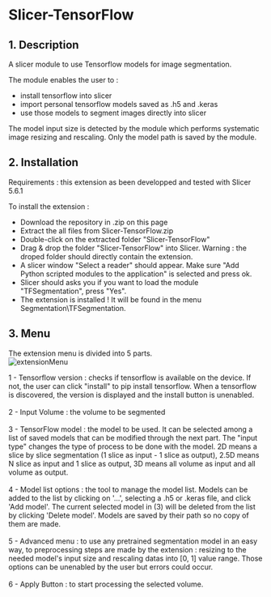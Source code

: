 # Slicer-TensorFlow
## 1. Description
A slicer module to use Tensorflow models for image segmentation.

The module enables the user to :
 - install tensorflow into slicer
 - import personal tensorflow models saved as .h5 and .keras
 - use those models to segment images directly into slicer

 The model input size is detected by the module which performs systematic image resizing and rescaling.
 Only the model path is saved by the module.

## 2. Installation
Requirements : this extension as been developped and tested with Slicer 5.6.1

To install the extension :
 - Download the repository in .zip on this page
 - Extract the all files from Slicer-TensorFlow.zip
 - Double-click on the extracted folder "Slicer-TensorFlow"
 - Drag & drop the folder "Slicer-TensorFlow" into Slicer. Warning : the droped folder should directly contain the extension.
 - A slicer window "Select a reader" should appear. Make sure "Add Python scripted modules to the application" is selected and press ok.
 - Slicer should asks you if you want to load the module "TFSegmentation", press "Yes".
 - The extension is installed ! It will be found in the menu Segmentation\TFSegmentation.

## 3. Menu
The extension menu is divided into 5 parts.<br />
![extensionMenu](https://github.com/VincentMillotMaysounabe/Slicer-TensorFlow/assets/114880539/e6a991e0-1084-47a4-9321-16e04db945a2)

1 - Tensorflow version : checks if tensorflow is available on the device. If not, the user can click "install" to pip install tensorflow. When a tensorflow is discovered, the version is displayed and the install button is unenabled.<br /><br />
2 - Input Volume : the volume to be segmented<br /><br />
3 - TensorFlow model : the model to be used. It can be selected among a list of saved models that can be modified through the next part. The "input type" changes the type of process to be done with the model. 2D means a slice by slice segmentation (1 slice as input - 1 slice as output), 2.5D means N slice as input and 1 slice as output, 3D means all volume as input and all volume as output.<br /><br />
4 - Model list options : the tool to manage the model list. Models can be added to the list by clicking on '...', selecting a .h5 or .keras file, and click 'Add model'. The current selected model in (3) will be deleted from the list by clicking 'Delete model'. Models are saved by their path so no copy of them are made.<br /><br />
5 - Advanced menu : to use any pretrained segmentation model in an easy way, to preprocessing steps are made by the extension : resizing to the needed model's input size and rescaling datas into [0, 1] value range. Those options can be unenabled by the user but errors could occur.<br /><br />
6 - Apply Button : to start processing the selected volume.<br /><br />
